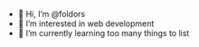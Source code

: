 - 👋 Hi, I’m @foldors
- 👀 I’m interested in web development
- 🌱 I’m currently learning too many things to list
